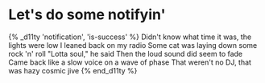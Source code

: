 # Let's do some notifyin'

{% _d11ty 'notification', 'is-success' %}
Didn't know what time it was, the lights were low
I leaned back on my radio
Some cat was laying down some rock 'n' roll
"Lotta soul," he said
Then the loud sound did seem to fade
Came back like a slow voice on a wave of phase
That weren't no DJ, that was hazy cosmic jive
{% end_d11ty %}